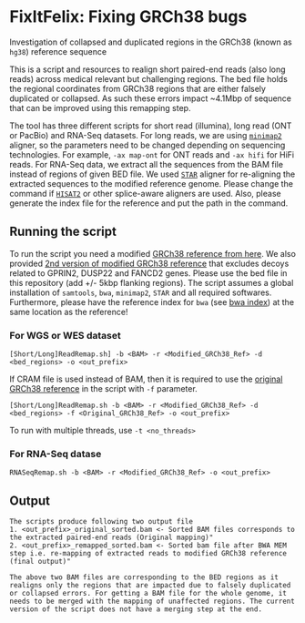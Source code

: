 # FixItFelix: Fixing GRCh38 bugs
Investigation of collapsed and duplicated regions in the GRCh38 (known as `hg38`) reference sequence

This is a script and resources to realign short paired-end reads (also long reads) across medical relevant but challenging regions. The bed file holds the regional coordinates from GRCh38 regions that are either falsely duplicated or collapsed. As such these errors impact ~4.1Mbp of sequence that can be improved using this remapping step.

The tool has three different scripts for short read (illumina), long read (ONT or PacBio) and RNA-Seq datasets. For long reads, we are using [`minimap2`](https://github.com/lh3/minimap2) aligner, so the parameters need to be changed depending on sequencing technologies. For example, `-ax map-ont` for ONT reads and `-ax hifi` for HiFi reads. For RNA-Seq data, we extract all the sequences from the BAM file instead of regions of given BED file. We used [`STAR`](https://github.com/alexdobin/STAR) aligner for re-aligning the extracted sequences to the modified reference genome. Please change the command if [`HISAT2`](https://github.com/DaehwanKimLab/hisat2) or other splice-aware aligners are used. Also, please generate the index file for the reference and put the path in the command.

## Running the script
To run the script you need a modified [GRCh38 reference from here](https://bcm.box.com/s/xi95ahgzrw86pvogm7sdwl0ppn49i5dn). We also provided [2nd version of modified GRCh38 reference](https://bcm.box.com/s/qz5h36ry4cg9j15mwolzcpf1z7ha823e) that excludes decoys related to GPRIN2, DUSP22 and FANCD2 genes. Please use the bed file in this repository (add +/- 5kbp flanking regions). The script assumes a global installation of `samtools`, `bwa`, `minimap2`, `STAR` and all required softwares. Furthermore, please have the reference index for `bwa` (see [bwa index](http://bio-bwa.sourceforge.net/bwa.shtml))  at the same location as the reference! 

### For WGS or WES dataset
    [Short/Long]ReadRemap.sh] -b <BAM> -r <Modified_GRCh38_Ref> -d <bed_regions> -o <out_prefix>
    
 If CRAM file is used instead of BAM, then it is required to use the [original GRCh38 reference](https://bcm.box.com/s/ym4x3z61ib4okbguy7zn8lre8uo6mcxz) in the script with `-f` parameter.
 
    [Short/Long]ReadRemap.sh -b <BAM> -r <Modified_GRCh38_Ref> -d <bed_regions> -f <Original_GRCh38_Ref> -o <out_prefix>
    
 To run with multiple threads, use `-t <no_threads>`
 
 ### For RNA-Seq datase
 
    RNASeqRemap.sh -b <BAM> -r <Modified_GRCh38_Ref> -o <out_prefix>
    
## Output

    The scripts produce following two output file 
    1. <out_prefix>_original_sorted.bam <- Sorted BAM files corresponds to the extracted paired-end reads (Original mapping)"
    2. <out_prefix>_remapped_sorted.bam <- Sorted bam file after BWA MEM step i.e. re-mapping of extracted reads to modified GRCh38 reference (final output)"
    
    The above two BAM files are corresponding to the BED regions as it realigns only the regions that are impacted due to falsely duplicated or collapsed errors. For getting a BAM file for the whole genome, it needs to be merged with the mapping of unaffected regions. The current version of the script does not have a merging step at the end.
